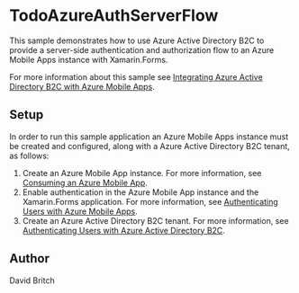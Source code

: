 TodoAzureAuthServerFlow
=======================

This sample demonstrates how to use Azure Active Directory B2C to provide a server-side authentication and authorization flow to an Azure Mobile Apps instance with Xamarin.Forms.

For more information about this sample see [Integrating Azure Active Directory B2C with Azure Mobile Apps](http://developer.xamarin.com/guides/cross-platform/xamarin-forms/web-services/authentication/azure-ad-b2c-mobile-app/).

Setup
-----

In order to run this sample application an Azure Mobile Apps instance must be created and configured, along with a Azure Active Directory B2C tenant, as follows:

1. Create an Azure Mobile App instance. For more information, see [Consuming an Azure Mobile App](https://developer.xamarin.com/guides/xamarin-forms/web-services/consuming/azure/).
1. Enable authentication in the Azure Mobile App instance and the Xamarin.Forms application. For more information, see [Authenticating Users with Azure Mobile Apps](https://developer.xamarin.com/guides/xamarin-forms/web-services/authentication/azure/).
1. Create an Azure Active Directory B2C tenant. For more information, see [Authenticating Users with Azure Active Directory B2C](https://developer.xamarin.com/guides/xamarin-forms/web-services/authentication/azure-ad-b2c/).

Author
------

David Britch
